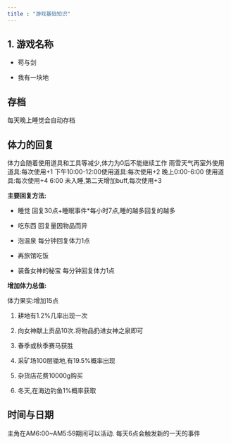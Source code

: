 ```yaml
---
title : "游戏基础知识"
---
```


## 1\. 游戏名称

- 苟与剑

- 我有一块地

## 存档

每天晚上睡觉会自动存档

## 体力的回复

体力会随着使用道具和工具等减少,体力为0后不能继续工作
雨雪天气再室外使用道具:每次使用+1
下午10:00-12:00使用道具:每次使用+2
晚上0:00-6:00 使用道具:每次使用+4
6:00 未入睡,第二天增加buff,每次使用+3

**主要回复方法:**

- 睡觉 回复30点+睡眠事件\*每小时7点,睡的越多回复的越多

- 吃东西 回复量因物品而异

- 泡温泉 每分钟回复体力1点

- 再旅馆吃饭

- 装备女神的秘宝 每分钟回复体力1点

**增加体力总值:**

体力果实:增加15点

1. 耕地有1.2%几率出现一次

2. 向女神献上贡品10次.将物品扔进女神之泉即可

3. 春季或秋季赛马获胜

4. 采矿场100层锄地,有19.5%概率出现

5. 杂货店花费10000g购买

6. 冬天,在海边钓鱼1%概率获取

## 时间与日期

主角在AM6:00\~AM5:59期间可以活动.
每天6点会触发新的一天的事件